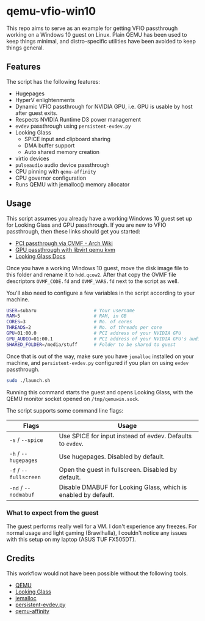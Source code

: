 # qemu-vfio-win10
This repo aims to serve as an example for getting VFIO passthrough working on a Windows 10 guest on Linux. Plain QEMU has been used to keep things minimal, and distro-specific utilities have been avoided to keep things general.

## Features
The script has the following features:
- Hugepages
- HyperV enlightenments
- Dynamic VFIO passthrough for NVIDIA GPU, i.e. GPU is usable by host after guest exits.
- Respects NVIDIA Runtime D3 power management
- `evdev` passthrough using `persistent-evdev.py`
- Looking Glass
  - SPICE input and clipboard sharing
  - DMA buffer support
  - Auto shared memory creation
- virtio devices
- `pulseaudio` audio device passthrough
- CPU pinning with `qemu-affinity`
- CPU governor configuration
- Runs QEMU with jemalloc() memory allocator

## Usage
This script assumes you already have a working Windows 10 guest set up for Looking Glass and GPU passthrough. If you are new to VFIO passthrough, then these links should get you started:
- [PCI passthrough via OVMF - Arch Wiki](https://wiki.archlinux.org/title/PCI_passthrough_via_OVMF)
- [GPU passthrough with libvirt qemu kvm](https://wiki.gentoo.org/wiki/GPU_passthrough_with_libvirt_qemu_kvm)
- [Looking Glass Docs](https://looking-glass.io/docs/stable/install/)

Once you have a working Windows 10 guest, move the disk image file to this folder and rename it to `hdd.qcow2`. After that copy the OVMF file descriptors `OVMF_CODE.fd` and `OVMF_VARS.fd` next to the script as well.

You'll also need to configure a few variables in the script according to your machine.

```sh
USER=subaru                     # Your username
RAM=5                           # RAM, in GB
CORES=3                         # No. of cores
THREADS=2                       # No. of threads per core
GPU=01:00.0                     # PCI address of your NVIDIA GPU
GPU_AUDIO=01:00.1               # PCI address of your NVIDIA GPU's audio function
SHARED_FOLDER=/media/stuff      # Folder to be shared to guest
```

Once that is out of the way, make sure you have `jemalloc` installed on your machine, and `persistent-evdev.py` configured if you plan on using `evdev` passthrough.

```sh
sudo ./launch.sh
```

Running this command starts the guest and opens Looking Glass, with the QEMU monitor socket opened on `/tmp/qemuwin.sock`.

The script supports some command line flags:

Flags|Usage
-|-
`-s` / `--spice`|Use SPICE for input instead of evdev. Defaults to `evdev`.
`-h` / `--hugepages`|Use hugepages. Disabled by default.
`-f` / `--fullscreen`|Open the guest in fullscreen. Disabled by default.
`-nd` / `--nodmabuf`|Disable DMABUF for Looking Glass, which is enabled by default.

### What to expect from the guest
The guest performs really well for a VM. I don't experience any freezes. For normal usage and light gaming (Brawlhalla), I couldn't notice any issues with this setup on my laptop (ASUS TUF FX505DT).

## Credits 
This workflow would not have been possible without the following tools.
- [QEMU](https://www.qemu.org/)
- [Looking Glass](https://looking-glass.io/)
- [jemalloc](http://jemalloc.net/)
- [persistent-evdev.py](https://github.com/aiberia/persistent-evdev)
- [qemu-affinity](https://github.com/zegelin/qemu-affinity)

